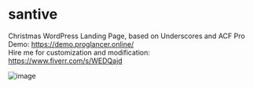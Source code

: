 # santive
Christmas WordPress Landing Page, based on Underscores and ACF Pro</br>
Demo: https://demo.proglancer.online/</br>
Hire me for customization and modification: https://www.fiverr.com/s/WEDQajd

![image](https://github.com/user-attachments/assets/63377fbb-2cd5-475b-aa36-980cff3f2abc)

